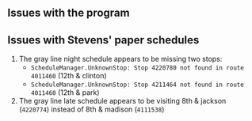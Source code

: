 ## Issues with the program

## Issues with Stevens' paper schedules
1. The gray line night schedule appears to be missing two stops:
    - `ScheduleManager.UnknownStop: Stop 4220780 not found in route 4011460` (12th & clinton)
    - `ScheduleManager.UnknownStop: Stop 4211464 not found in route 4011460` (12th & park)
2. The gray line late schedule appears to be visiting 8th & jackson (`4220774`) instead of 8th & madison (`4111538`)